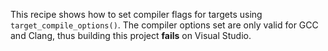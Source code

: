 This recipe shows how to set compiler flags for targets using
`target_compile_options()`. The compiler options set are only valid for GCC and
Clang, thus building this project **fails** on Visual Studio.
